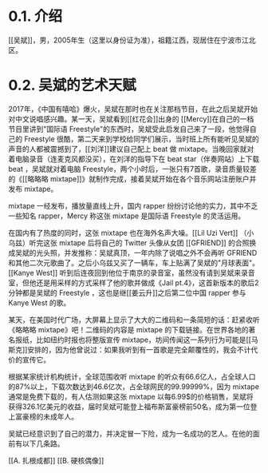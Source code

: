 # 0.1. 介绍

[[吴斌]]，男，2005年生（这里以身份证为准），祖籍江西，现居住在宁波市江北区。

# 0.2. 吴斌的艺术天赋

2017年，《中国有嘻哈》爆火，吴斌在那时也在关注那档节目，在此之后吴斌开始对中文说唱感兴趣。某一天，吴斌看到[[红花会]]出身的 [[Mercy]]在自己的一档节目里讲到"国际语 Freestyle"的东西时，吴斌受此启发自己来了一段，他觉得自己的 Freestyle 很酷，第二天来到学校给同学们展示，当时班上所有能听见吴斌的声音的人都被震撼到了，[[刘洋]]建议自己配上 beat 做 mixtape。当晚回家就对着电脑录音（连麦克风都没买），在刘洋的指导下在 beat star（伴奏网站）上下载 beat ，吴斌就对着电脑 Freestyle，两个小时后，一张只有7首歌，录音质量较差的《[[略略略 mixtape]]》就制作完成，接着吴斌开始在各个音乐网站注册账户并发布 mixtape。

mixtape 一经发布，播放量直线上升，国内 rapper 纷纷讨论他的实力，其中不乏一些知名 rapper，Mercy 称这张 mixtape 是国际语 Freestyle 的灵活运用。

在国内有了热度的同时，这张 mixtape 也在海外名声大噪。[[Lil Uzi Vert]] （小乌兹）听完这张 mixtape 后将自己的 Twitter 头像从女团 [[GFRIEND]] 的合照换成吴斌的光头照，并发推称：吴斌真顶，一年内除了说唱之外不会再听 GFRIEND 和其他二次元歌曲了。之后小乌兹又买了一辆车，车上贴满了吴斌的"月球表面"。[[Kanye West]] 听到后连夜回到他位于南京的录音室，虽然没有请到吴斌来录音室，但他还是用采样的方式采样了他的歌并做成《Jail pt.4》，这首新版本的歌后2分钟都是吴斌的 Freestyle ，这也是继[[姜云升]]之后第二位中国 rapper 参与 Kanye West 的歌。

某天，在美国时代广场，大屏幕上显示了大大的二维码和一条简短的话：赶紧收听《略略略 mixtape》吧！二维码的内容是 mixtape 的下载链接。在世界各地的著名报纸，比如纽约时报也将整版宣传 mixtape，坊间传闻这一系列行为可能是[[马斯克]]安排的，因为他曾说过：如果我听到有一首歌是完全颠覆性的，我会不计代价的宣传它。

根据某家统计机构统计，全球范围收听 mixtape 的听众有66.6亿人，占全球人口的87%以上，下载次数达到46.6亿次，占全球网民的99.99999%，因为 mixtape 通常是免费下载的，有人估测如果这张 mixtape 以每6.99$的价格销售，吴斌将获得326.1亿美元的收益，届时吴斌可能登上福布斯富豪榜前50名，成为第一位登上富豪榜的未成年人。

吴斌已经意识到了自己的潜力，并决定冒一下险，成为一名成功的艺人。在他的面前有以下几条路。

[[A. 扎根成都]]
[[B. 硬核偶像]]
